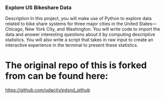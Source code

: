 ### Explore US Bikeshare Data

Description
In this project, you will make use of Python to explore data related to bike share systems for three major cities in the United States—Chicago, New York City, and Washington. You will write code to import the data and answer interesting questions about it by computing descriptive statistics. You will also write a script that takes in raw input to create an interactive experience in the terminal to present these statistics.

# The original repo of this is forked from can be found here: 
https://github.com/udacity/pdsnd_github




